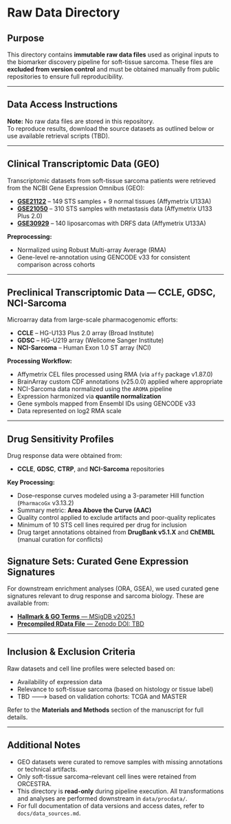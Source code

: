 # Raw Data Directory

## Purpose

This directory contains **immutable raw data files** used as original inputs to the biomarker discovery pipeline for soft-tissue sarcoma. These files are **excluded from version control** and must be obtained manually from public repositories to ensure full reproducibility.


---

## Data Access Instructions

**Note:** No raw data files are stored in this repository.  
To reproduce results, download the source datasets as outlined below or use available retrieval scripts (TBD).

---

## Clinical Transcriptomic Data (GEO)

Transcriptomic datasets from soft-tissue sarcoma patients were retrieved from the NCBI Gene Expression Omnibus (GEO):

- [**GSE21122**](https://www.ncbi.nlm.nih.gov/geo/query/acc.cgi?acc=GSE21122) – 149 STS samples + 9 normal tissues (Affymetrix U133A)
- [**GSE21050**](https://www.ncbi.nlm.nih.gov/geo/query/acc.cgi?acc=GSE21050) – 310 STS samples with metastasis data (Affymetrix U133 Plus 2.0)
- [**GSE30929**](https://www.ncbi.nlm.nih.gov/geo/query/acc.cgi?acc=GSE30929) – 140 liposarcomas with DRFS data (Affymetrix U133A)

**Preprocessing:**
- Normalized using Robust Multi-array Average (RMA)
- Gene-level re-annotation using GENCODE v33 for consistent comparison across cohorts

---

## Preclinical Transcriptomic Data — CCLE, GDSC, NCI-Sarcoma

Microarray data from large-scale pharmacogenomic efforts:

- **CCLE** – HG-U133 Plus 2.0 array (Broad Institute)
- **GDSC** – HG-U219 array (Wellcome Sanger Institute)
- **NCI-Sarcoma** – Human Exon 1.0 ST array (NCI)

**Processing Workflow:**
- Affymetrix CEL files processed using RMA (via `affy` package v1.87.0)
- BrainArray custom CDF annotations (v25.0.0) applied where appropriate
- NCI-Sarcoma data normalized using the `AROMA` pipeline
- Expression harmonized via **quantile normalization**
- Gene symbols mapped from Ensembl IDs using GENCODE v33
- Data represented on log2 RMA scale

---

## Drug Sensitivity Profiles 

Drug response data were obtained from:

- **CCLE**, **GDSC**, **CTRP**, and **NCI-Sarcoma** repositories

**Key Processing:**
- Dose–response curves modeled using a 3-parameter Hill function (`PharmacoGx` v3.13.2)
- Summary metric: **Area Above the Curve (AAC)**
- Quality control applied to exclude artifacts and poor-quality replicates
- Minimum of 10 STS cell lines required per drug for inclusion
- Drug target annotations obtained from **DrugBank v5.1.X** and **ChEMBL** (manual curation for conflicts)



## Signature Sets: Curated Gene Expression Signatures

For downstream enrichment analyses (ORA, GSEA), we used curated gene signatures relevant to drug response and sarcoma biology. These are available from:

- [**Hallmark & GO Terms** — MSigDB v2025.1](https://www.gsea-msigdb.org/gsea/msigdb/)
- [**Precompiled RData File** — Zenodo DOI: TBD](TBD)

---

## Inclusion & Exclusion Criteria

Raw datasets and cell line profiles were selected based on:

- Availability of expression data 
- Relevance to soft-tissue sarcoma (based on histology or tissue label)
- TBD ---> based on validation cohorts: TCGA and MASTER

Refer to the **Materials and Methods** section of the manuscript for full details.

---

## Additional Notes

- GEO datasets were curated to remove samples with missing annotations or technical artifacts.
- Only soft-tissue sarcoma–relevant cell lines were retained from ORCESTRA.
- This directory is **read-only** during pipeline execution. All transformations and analyses are performed downstream in `data/procdata/`.
- For full documentation of data versions and access dates, refer to `docs/data_sources.md`.

